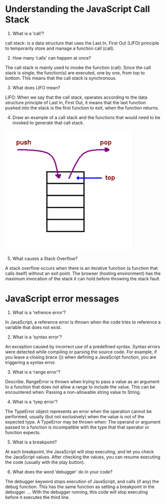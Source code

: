 # Understanding the JavaScript Call Stack

1. What is a ‘call’?

  call stack: is a data structure that uses the Last In, First Out (LIFO) principle to temporarily store and manage a function call (call).

2. How many ‘calls’ can happen at once?

The call stack is mainly used to invoke the function (call). Since the call stack is single, the function(s) are executed, one by one, from top to bottom. This means that the call stack is synchronous.

3. What does LIFO mean?

LIFO: When we say that the call stack, operates according to the data structure principle of Last In, First Out, it means that the last function pushed into the stack is the first function to exit, when the function returns.

4. Draw an example of a call stack and the functions that would need to be invoked to generate that call stack.

![Draw](photo/read10.PNG)

5. What causes a Stack Overflow?

A stack overflow occurs when there is an iterative function (a function that calls itself) without an exit point. The browser (hosting environment) has the maximum invocation of the stack it can hold before throwing the stack fault.

# JavaScript error messages

1. What is a ‘refrence error’?

In JavaScript, a reference error is thrown when the code tries to reference a variable that does not exist.

2. What is a ‘syntax error’?

An exception caused by incorrect use of a predefined syntax. Syntax errors were detected while compiling or parsing the source code. For example, if you leave a closing brace (}) when defining a JavaScript function, you are triggering a syntax error.

3. What is a ‘range error’?

Describe. RangeError is thrown when trying to pass a value as an argument to a function that does not allow a range to include the value. This can be encountered when: Passing a non-allowable string value to String.

4. What is a ‘tyep error’?

The TypeError object represents an error when the operation cannot be performed, usually (but not exclusively) when the value is not of the expected type. A TypeError may be thrown when: The operand or argument passed to a function is incompatible with the type that that operator or function expects.

5. What is a breakpoint?

At each breakpoint, the JavaScript will stop executing, and let you check the JavaScript values. After checking the values, you can resume executing the code (usually with the play button).

6. What does the word ‘debugger’ do in your code?

The debugger keyword stops execution of JavaScript, and calls (if any) the debug function. This has the same function as setting a breakpoint in the debugger. ... With the debugger running, this code will stop executing before it executes the third line.